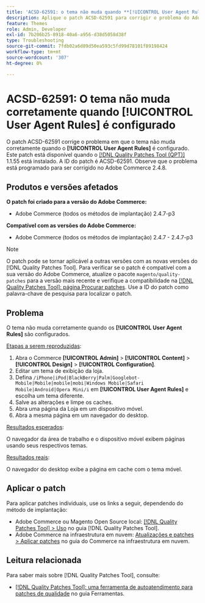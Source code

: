 ```yaml
---
title: 'ACSD-62591: o tema não muda quando **[!UICONTROL User Agent Rules]** é configurado'
description: Aplique o patch ACSD-62591 para corrigir o problema do Adobe Commerce em que o tema não muda corretamente quando o **[!UICONTROL User Agent Rules]** é configurado.
feature: Themes
role: Admin, Developer
exl-id: 7b206b25-8918-40a6-a956-d38d5058d38f
type: Troubleshooting
source-git-commit: 7fdb02a6d89d50ea593c5fd99d78101f89198424
workflow-type: tm+mt
source-wordcount: '307'
ht-degree: 0%

---
```


# ACSD-62591: O tema não muda corretamente quando [!UICONTROL User Agent Rules] é configurado

O patch ACSD-62591 corrige o problema em que o tema não muda corretamente quando o **[!UICONTROL User Agent Rules]** é configurado. Este patch está disponível quando o [[!DNL Quality Patches Tool (QPT)]](/help/tools/quality-patches-tool/quality-patches-tool-to-self-serve-quality-patches.md) 1.1.55 está instalado. A ID do patch é ACSD-62591. Observe que o problema está programado para ser corrigido no Adobe Commerce 2.4.8.

## Produtos e versões afetados

**O patch foi criado para a versão do Adobe Commerce:**
* Adobe Commerce (todos os métodos de implantação) 2.4.7-p3

**Compatível com as versões do Adobe Commerce:**
* Adobe Commerce (todos os métodos de implantação) 2.4.7 - 2.4.7-p3

>[!NOTE]
>
>O patch pode se tornar aplicável a outras versões com as novas versões do [!DNL Quality Patches Tool]. Para verificar se o patch é compatível com a sua versão do Adobe Commerce, atualize o pacote `magento/quality-patches` para a versão mais recente e verifique a compatibilidade na [[!DNL Quality Patches Tool]: página Procurar patches](https://experienceleague.adobe.com/tools/commerce-quality-patches/index.html?lang=pt-BR). Use a ID do patch como palavra-chave de pesquisa para localizar o patch.

## Problema

O tema não muda corretamente quando os **[!UICONTROL User Agent Rules]** são configurados.

<u>Etapas a serem reproduzidas</u>:

1. Abra o Commerce **[!UICONTROL Admin]** > **[!UICONTROL Content]** > **[!UICONTROL Design]** > **[!UICONTROL Configuration]**.
1. Editar um tema de exibição da loja.
1. Defina `/iPhone|iPod|BlackBerry|Palm|Googlebot-Mobile|Mobile|mobile|mobi|Windows Mobile|Safari Mobile|Android|Opera Mini/i` em **[!UICONTROL User Agent Rules]** e escolha um tema diferente.
1. Salve as alterações e limpe os caches.
1. Abra uma página da Loja em um dispositivo móvel.
1. Abra a mesma página em um navegador do desktop.

<u>Resultados esperados</u>:

O navegador da área de trabalho e o dispositivo móvel exibem páginas usando seus respectivos temas.

<u>Resultados reais</u>:

O navegador do desktop exibe a página em cache com o tema móvel.

## Aplicar o patch

Para aplicar patches individuais, use os links a seguir, dependendo do método de implantação:

* Adobe Commerce ou Magento Open Source local: [[!DNL Quality Patches Tool] > Uso](/help/tools/quality-patches-tool/usage.md) no guia [!DNL Quality Patches Tool].
* Adobe Commerce na infraestrutura em nuvem: [Atualizações e patches > Aplicar patches](https://experienceleague.adobe.com/docs/commerce-cloud-service/user-guide/develop/upgrade/apply-patches.html?lang=pt-BR) no guia do Commerce na infraestrutura em nuvem.


## Leitura relacionada

Para saber mais sobre [!DNL Quality Patches Tool], consulte:

* [[!DNL Quality Patches Tool]: uma ferramenta de autoatendimento para patches de qualidade](/help/tools/quality-patches-tool/quality-patches-tool-to-self-serve-quality-patches.md) no guia Ferramentas.

